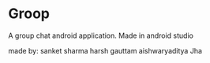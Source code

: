 # Groop
A group chat android application.
Made in android studio

made by:
sanket sharma
harsh gauttam
aishwaryaditya Jha
